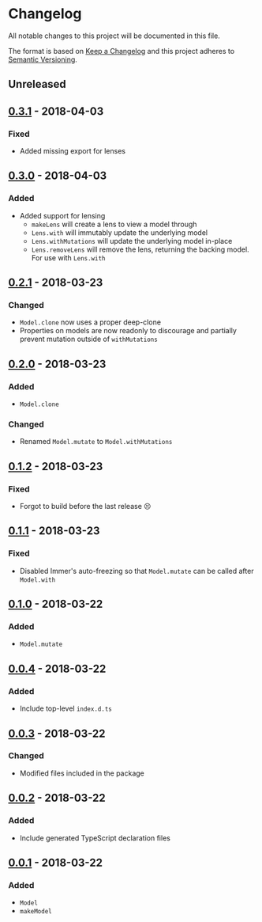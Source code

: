 # Changelog

All notable changes to this project will be documented in this file.

The format is based on [Keep a Changelog](http://keepachangelog.com/en/1.0.0/)
and this project adheres to [Semantic Versioning](http://semver.org/spec/v2.0.0.html).

## Unreleased

## [0.3.1] - 2018-04-03

### Fixed

* Added missing export for lenses

## [0.3.0] - 2018-04-03

### Added

* Added support for lensing
  * `makeLens` will create a lens to view a model through
  * `Lens.with` will immutably update the underlying model
  * `Lens.withMutations` will update the underlying model in-place
  * `Lens.removeLens` will remove the lens, returning the backing model. For use with `Lens.with`

## [0.2.1] - 2018-03-23

### Changed

* `Model.clone` now uses a proper deep-clone
* Properties on models are now readonly to discourage and partially prevent mutation outside of `withMutations`

## [0.2.0] - 2018-03-23

### Added

* `Model.clone`

### Changed

* Renamed `Model.mutate` to `Model.withMutations`

## [0.1.2] - 2018-03-23

### Fixed

* Forgot to build before the last release :persevere:

## [0.1.1] - 2018-03-23

### Fixed

* Disabled Immer's auto-freezing so that `Model.mutate` can be called after `Model.with`

## [0.1.0] - 2018-03-22

### Added

* `Model.mutate`

## [0.0.4] - 2018-03-22

### Added

* Include top-level `index.d.ts`

## [0.0.3] - 2018-03-22

### Changed

* Modified files included in the package

## [0.0.2] - 2018-03-22

### Added

* Include generated TypeScript declaration files

## [0.0.1] - 2018-03-22

### Added

* `Model`
* `makeModel`

[unreleased]: https://github.com/maxdeviant/figurine/compare/v0.3.1...HEAD
[0.3.1]: https://github.com/maxdeviant/figurine/compare/v0.3.0...v0.3.1
[0.3.0]: https://github.com/maxdeviant/figurine/compare/v0.2.1...v0.3.0
[0.2.1]: https://github.com/maxdeviant/figurine/compare/v0.2.0...v0.2.1
[0.2.0]: https://github.com/maxdeviant/figurine/compare/v0.1.2...v0.2.0
[0.1.2]: https://github.com/maxdeviant/figurine/compare/v0.1.1...v0.1.2
[0.1.1]: https://github.com/maxdeviant/figurine/compare/v0.1.0...v0.1.1
[0.1.0]: https://github.com/maxdeviant/figurine/compare/v0.0.4...v0.1.0
[0.0.4]: https://github.com/maxdeviant/figurine/compare/v0.0.3...v0.0.4
[0.0.3]: https://github.com/maxdeviant/figurine/compare/v0.0.2...v0.0.3
[0.0.2]: https://github.com/maxdeviant/figurine/compare/v0.0.1...v0.0.2
[0.0.1]: https://github.com/maxdeviant/figurine/compare/166f623...v0.0.1
